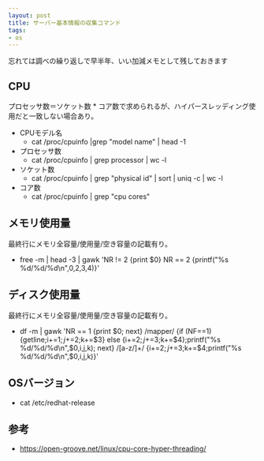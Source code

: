 ```yaml
---
layout: post
title: サーバー基本情報の収集コマンド
tags: 
- os
---
```

忘れては調べの繰り返しで早半年、いい加減メモとして残しておきます
  
<!-- more -->
## CPU
プロセッサ数＝ソケット数 * コア数で求められるが、ハイパースレッディング使用だと一致しない場合あり。
- CPUモデル名
  - cat /proc/cpuinfo |grep "model name" | head -1
- プロセッサ数
  - cat /proc/cpuinfo | grep processor | wc -l
- ソケット数
  - cat /proc/cpuinfo | grep "physical id" | sort | uniq -c | wc -l
- コア数
  - cat /proc/cpuinfo | grep "cpu cores"

## メモリ使用量
最終行にメモリ全容量/使用量/空き容量の記載有り。
- free -m | head -3 | gawk 'NR != 2 {print $0} NR == 2 {printf("%s %d/%d/%d\n",$0,$2,$3,$4)}'

## ディスク使用量
最終行にメモリ全容量/使用量/空き容量の記載有り。
- df -m | gawk 'NR == 1 {print $0; next} /mapper/ {if (NF==1) {getline;i+=$1;j+=$2;k+=$3} else {i+=$2;j+=$3;k+=$4};printf("%s         %d/%d/%d\n",$0,i,j,k); next} /[a-z/]+/ {i+=$2;j+=$3;k+=$4;printf("%s         %d/%d/%d\n",$0,i,j,k)}'

## OSバージョン
- cat /etc/redhat-release

## 参考
- https://open-groove.net/linux/cpu-core-hyper-threading/
